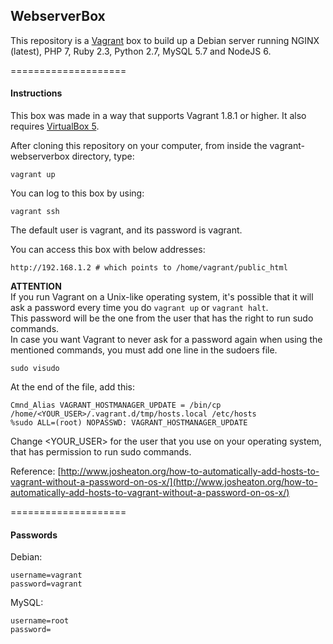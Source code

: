 ## WebserverBox

This repository is a [Vagrant](https://www.vagrantup.com/) box to build up a Debian server running NGINX (latest), PHP 7, Ruby 2.3, Python 2.7, MySQL 5.7 and NodeJS 6.

====================
#### Instructions

This box was made in a way that supports Vagrant 1.8.1 or higher. It also requires [VirtualBox 5](https://www.virtualbox.org/).

After cloning this repository on your computer, from inside the vagrant-webserverbox directory, type:
```
vagrant up
```

You can log to this box by using:
```
vagrant ssh
```

The default user is vagrant, and its password is vagrant.

You can access this box with below addresses:  
```
http://192.168.1.2 # which points to /home/vagrant/public_html
```

**ATTENTION**  
If you run Vagrant on a Unix-like operating system, it's possible that it will ask a password every time you do `vagrant up` or `vagrant halt`.  
This password will be the one from the user that has the right to run sudo commands.  
In case you want Vagrant to never ask for a password again when using the mentioned commands, you must add one line in the sudoers file.  
```
sudo visudo
```

At the end of the file, add this:
```
Cmnd_Alias VAGRANT_HOSTMANAGER_UPDATE = /bin/cp /home/<YOUR_USER>/.vagrant.d/tmp/hosts.local /etc/hosts
%sudo ALL=(root) NOPASSWD: VAGRANT_HOSTMANAGER_UPDATE
```

Change <YOUR_USER> for the user that you use on your operating system, that has permission to run sudo commands.

Reference: [http://www.josheaton.org/how-to-automatically-add-hosts-to-vagrant-without-a-password-on-os-x/](http://www.josheaton.org/how-to-automatically-add-hosts-to-vagrant-without-a-password-on-os-x/)

====================
#### Passwords

Debian:  
```
username=vagrant
password=vagrant
```

MySQL:  
```
username=root
password=
```
